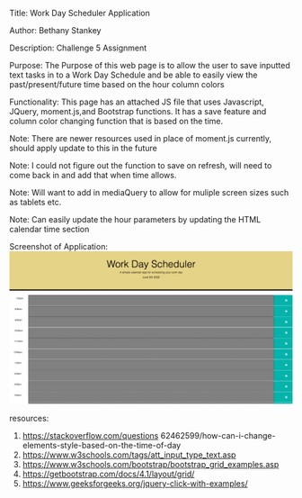 Title: Work Day Scheduler Application

Author: Bethany Stankey

Description: Challenge 5 Assignment

Purpose:
The Purpose of this web page is to allow the user to save inputted text tasks in to a Work Day Schedule and be able to easily view the past/present/future time based on the hour column colors

Functionality:
This page has an attached JS file that uses Javascript, JQuery, moment.js,and Bootstrap functions. It has a save feature and column color changing function that is based on the time. 


Note: There are newer resources used in place of moment.js currently, should apply update to this in the future

Note: I could not figure out the function to save on refresh, will need to come back in and add that when time allows. 

Note: Will want to add in mediaQuery to allow for muliple screen sizes such as tablets etc. 

Note: Can easily update the hour parameters by updating the HTML calendar time section

Screenshot of Application:
<img src="https://github.com/Boots808/red-cardinal-bird/blob/main/assets/Images/Screenshot%20Image.png">




resources: 
1. https://stackoverflow.com/questions 62462599/how-can-i-change-elements-style-based-on-the-time-of-day 
2. https://www.w3schools.com/tags/att_input_type_text.asp
3. https://www.w3schools.com/bootstrap/bootstrap_grid_examples.asp
4. https://getbootstrap.com/docs/4.1/layout/grid/
5. https://www.geeksforgeeks.org/jquery-click-with-examples/

